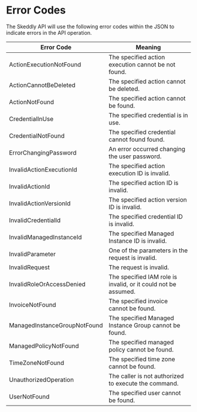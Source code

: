 # Error Codes

The Skeddly API will use the following error codes within the JSON to indicate errors in the API operation.

Error Code | Meaning
---------- | -------
ActionExecutionNotFound | The specified action execution cannot be not found.
ActionCannotBeDeleted | The specified action cannot be deleted.
ActionNotFound | The specified action cannot be found.
CredentialInUse | The specified credential is in use.
CredentialNotFound | The specified credential cannot found found.
ErrorChangingPassword | An error occurred changing the user password.
InvalidActionExecutionId | The specified action execution ID is invalid.
InvalidActionId | The specified action ID is invalid.
InvalidActionVersionId | The specified action version ID is invalid.
InvalidCredentialId | The specified credential ID is invalid.
InvalidManagedInstanceId | The specified Managed Instance ID is invalid.
InvalidParameter | One of the parameters in the request is invalid.
InvalidRequest | The request is invalid.
InvalidRoleOrAccessDenied | The specified IAM role is invalid, or it could not be assumed.
InvoiceNotFound | The specified invoice cannot be found.
ManagedInstanceGroupNotFound | The specified Managed Instance Group cannot be found.
ManagedPolicyNotFound | The specified managed policy cannot be found.
TimeZoneNotFound | The specified time zone cannot be found.
UnauthorizedOperation | The caller is not authorized to execute the command.
UserNotFound | The specified user cannot be found.